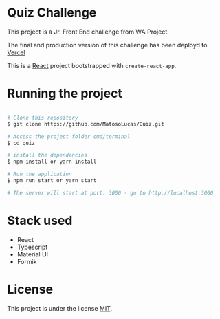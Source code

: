 # Quiz Challenge

This project is a Jr. Front End challenge from WA Project. 

The final and production version of this challenge has been deployd to [Vercel](https://quiz-green-sigma.vercel.app/)

This is a [React](https://reactjs.org/) project bootstrapped with `create-react-app`.

# Running the project

```bash

# Clone this repository
$ git clone https://github.com/MatosoLucas/Quiz.git

# Access the project folder cmd/terminal
$ cd quiz

# install the dependencies
$ npm install or yarn install

# Run the application
$ npm run start or yarn start

# The server will start at port: 3000 - go to http://localhost:3000

```

# Stack used

- React
- Typescript
- Material UI
- Formik


# License
This project is under the license [MIT](./license).
